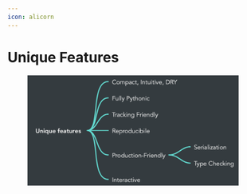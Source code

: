 ```yaml
---
icon: alicorn
---
```


# Unique Features

<figure><img src="../.gitbook/assets/image (19).png" alt=""><figcaption></figcaption></figure>
